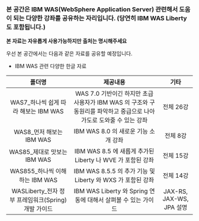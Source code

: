 ### 본 공간은 IBM WAS(WebSphere Application Server) 관련해서 도움이 되는 다양한 강좌를 공유하는 자리입니다. (당연히 IBM WAS Liberty 도 포함됩니다.)


**본 자료는 자유롭게 사용가능하지만 출처는 명시해주세요**


우선 본 공간에서는 다음과 같은 자료를 공유할 예정입니다.

* IBM WAS 관련 다양한 한글 자료


|폴더명|제공내용|기타|
|:---:|:---:|:---:|
|WAS7_하나씩 쉽게 따라 해보는 IBM WAS|WAS 7.0 기반이긴 하지만 초급 사용자가 IBM WAS 의 구조와 구동원리를 파악하고 중급으로 나아가도로 도와줄 수 있는 강좌 |전체 26강|
|WAS8_먼저 해보는 IBM WAS|IBM WAS 8.0 의 새로운 기능 소개 강좌|전체 8강|
|WAS85_제대로 맛보는 IBM WAS|IBM WAS 8.5 에 새롭게 추가된 Liberty 나 WVE 가 포함된 강좌|전체 15강|
|WAS855_하나씩 이해하는 IBM WAS|IBM WAS 8.5.5 의 추가 기능 및 Liberty 와 WXS 가 포함된 강좌|전체 14강|
|WASLiberty_전자 정부 프레임워크(Spring) 개발 가이드|IBM WAS Liberty 와 Spring 연동에 대해서 살펴볼 수 있는 가이드|JAX-RS, JAX-WS, JPA 설명|


